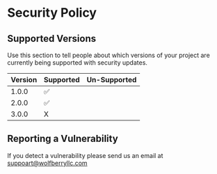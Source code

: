 # Security Policy

## Supported Versions

Use this section to tell people about which versions of your project are
currently being supported with security updates.

| Version | Supported          | Un-Supported  |
| ------- | ------------------ |---------|
| 1.0.0   | :white_check_mark: |     |
| 2.0.0   | :white_check_mark: | |
| 3.0.0   | X                  |            |

## Reporting a Vulnerability

If you detect a vulnerability please send us an email at suppoart@wolfberryllc.com
